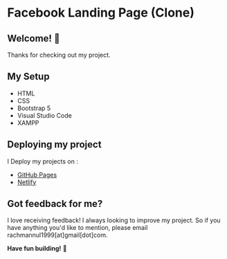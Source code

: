 # Facebook Landing Page (Clone)

## Welcome! 👋

Thanks for checking out my project.

## My Setup

* HTML
* CSS
* Bootstrap 5
* Visual Studio Code
* XAMPP

## Deploying my project

I Deploy my projects on :

- [GitHub Pages](https://github.com/Rachmannh)
- [Netlify](https://www.netlify.com/)

## Got feedback for me?

I love receiving feedback! I always looking to improve my project. So if you have anything you'd like to mention, please email rachmannul1999[at]gmail[dot]com.

**Have fun building!** 🚀
